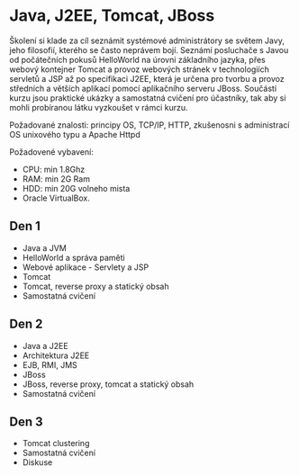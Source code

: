 # Java, J2EE, Tomcat, JBoss

Školení si klade za cíl seznámit systémové administrátory se světem
Javy, jeho filosofií, kterého se často neprávem bojí. Seznámí posluchače
s Javou od počátečních pokusů HelloWorld na úrovni základního jazyka,
přes webový kontejner Tomcat a provoz webových stránek v technologiích
servletů a JSP až po specifikaci J2EE, která je určena pro tvorbu a
provoz středních a větších aplikací pomocí aplikačního serveru JBoss. Součástí 
kurzu jsou praktické ukázky a samostatná cvičení pro účastníky, tak aby si mohli
probíranou látku vyzkoušet v rámci kurzu.

Požadované znalosti: principy OS, TCP/IP, HTTP, zkušenosni s
administrací OS unixového typu a Apache Httpd

Požadovené vybavení:

* CPU: min 1.8Ghz
* RAM: min 2G Ram
* HDD: min 20G volneho mista
* Oracle VirtualBox. 


## Den 1

* Java a JVM
* HelloWorld a správa paměti
* Webové aplikace - Servlety a JSP
* Tomcat
* Tomcat, reverse proxy a statický obsah
* Samostatná cvičení


## Den 2

* Java a J2EE
* Architektura J2EE
* EJB, RMI, JMS
* JBoss
* JBoss, reverse proxy, tomcat a statický obsah
* Samostatná cvičení


## Den 3

* Tomcat clustering
* Samostatná cvičení
* Diskuse

